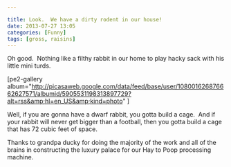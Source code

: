 ```yaml
---

title: Look.  We have a dirty rodent in our house!
date: 2013-07-27 13:05
categories: [Funny]
tags: [gross, raisins]
---
```

Oh good.  Nothing like a filthy rabbit in our home to play hacky sack with his little mini turds.

<!--more-->

[pe2-gallery album="http://picasaweb.google.com/data/feed/base/user/108001626876662627571/albumid/5905531198313897729?alt=rss&amp;hl=en_US&amp;kind=photo" ]

Well, if you are gonna have a dwarf rabbit, you gotta build a cage.  And if your rabbit will never get bigger than a football, then you gotta build a cage that has 72 cubic feet of space.

Thanks to grandpa ducky for doing the majority of the work and all of the brains in constructing the luxury palace for our Hay to Poop processing machine.
